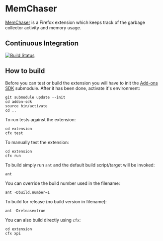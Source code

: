 MemChaser
=========

[MemChaser](https://wiki.mozilla.org/QA/Automation_Services/Projects/Addons/MemChaser) is a Firefox extension which keeps track of the garbage collector activity and memory usage.

Continuous Integration
----------------------

[![Build Status](https://secure.travis-ci.org/mozilla/memchaser.png?branch=master)](http://travis-ci.org/mozilla/memchaser)

How to build
------------

Before you can test or build the extension you will have to init the [Add-ons SDK](https://github.com/mozilla/addon-sdk) submodule. After it has been done, activate
it's environment:

    git submodule update --init
    cd addon-sdk
    source bin/activate
    cd ..

To run tests against the extension:

    cd extension
    cfx test


To manually test the extension:

    cd extension
    cfx run

To build simply run `ant` and the default build script/target will be invoked:

    ant

You can override the build number used in the filename:

    ant -Dbuild.number=1

To build for release (no build version in filename):

    ant -Drelease=true

You can also build directly using `cfx`:

    cd extension
    cfx xpi
